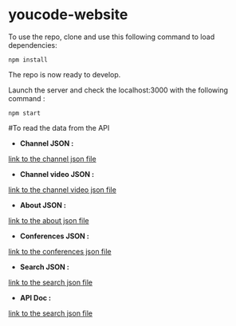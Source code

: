 # youcode-website

To use the repo, clone and use this following command to load dependencies:

```
npm install
```

The repo is now ready to develop.

Launch the server and check the localhost:3000 with the following command :

```
npm start
```

#To read the data from the API

- **Channel JSON :**

[link to the channel json file](app/channels/channels.ts)

- **Channel video JSON :**

[link to the channel video json file](app/channels/video.ts)

- **About JSON :**

[link to the about json file](app/about/about.ts)

- **Conferences JSON :**

[link to the conferences json file](app/conferences/conferences.ts)

- **Search JSON :**

[link to the search json file](app/home/search/search.ts)

- **API Doc :**

[link to the search json file](https://github.com/youcodeio/proxy)
